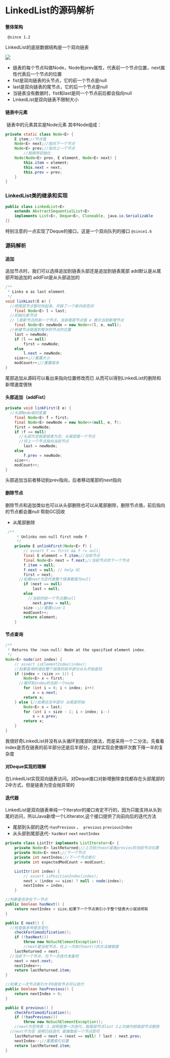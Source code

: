 

# LinkedList的源码解析

### `整体架构`

` @since 1.2`

LinkedList的底层数据结构是一个双向链表

![](/Users/yaochaochen/Desktop/5d5fc67a0001f59212400288.jpeg)

- 链表的每个节点叫做Node，Node有prev属性，代表前一个节点位置，next属性代表后一个节点的位置
- fist是双向链表的头节点，它的前一个节点是null
- last是双向链表的尾节点，它的后一个节点是null
- 当链表没有数据时，fist和last是同一个节点前后都会指向null
- LinkedList是双向链表不限制大小

#### 链表中元素

​	链表中的元素其实是Node元素 其中Node组成：

```java
private static class Node<E> {
    E item;//节点值
    Node<E> next;//指向下一个节点
    Node<E> prev;//指向上一个节点
		//按顺序初始化
    Node(Node<E> prev, E element, Node<E> next) {
        this.item = element;
        this.next = next;
        this.prev = prev;
    }
}
```

### LinkedList类的继承和实现

```Java
public class LinkedList<E>
    extends AbstractSequentialList<E>
    implements List<E>, Deque<E>, Cloneable, java.io.Serializable
{}
```

特别注意的一点实现了Deque的接口，这是一个双向队列的接口 `@since1.6`

### 源码解析

#### 追加

追加节点时，我们可以选择追加到链表头部还是追加到链表尾部 add默认是从尾部开始追加的 addFist是从头部追加的

```java
/**
 * Links e as last element.
 */
void linkLast(E e) {
  //把尾部节点暂时存起来，开辟了一个新内存空间
    final Node<E> l = last;
  //初始化新节点
  // l是新节点的前一个节点，当前尾部节点值 e 表示当前新增节点 
    final Node<E> newNode = new Node<>(l, e, null);
  //新建节点赋值到暂存的节点的位置
    last = newNode;
    if (l == null)
        first = newNode;
    else
        l.next = newNode;
    size++;//重置大小
    modCount++;//重置版本
}
```

尾部追加从源码可以看出来指向位置修改而已 从而可以得到LinkedList的删除和新增速度很快

#### 头部追加（addFist）

```java
private void linkFirst(E e) {
  //头部Node临时变量
    final Node<E> f = first;
    final Node<E> newNode = new Node<>(null, e, f);
    first = newNode;
    if (f == null)
      //头部为空就是链表为空，头尾部是一个节点
      //将上一个节点指向当前节点
        last = newNode;
    else
        f.prev = newNode;
    size++;
    modCount++;
}
```

头部追加当前者移动到prev指向，后者移动尾部的next指向

#### 删除节点

删除节点和追加类似也可以从头部删除也可以从尾部删除，删除节点值，前后指向的节点都会置null 帮助GC回收

- 从尾部删除

```java
 /**
     * Unlinks non-null first node f.
     */
    private E unlinkFirst(Node<E> f) {
        // assert f == first && f != null;
        final E element = f.item;//当前节点
        final Node<E> next = f.next;//当前节点的下一个节点
        f.item = null;
        f.next = null; // help GC
        first = next;
      //如果next为空代表整个链表都是为null
        if (next == null)
            last = null;
        else
          //当前的前一个节点置null
            next.prev = null;
        size--;//重置size-1
        modCount++;
        return element;
    }
```

#### 节点查询

```java
/**
 * Returns the (non-null) Node at the specified element index.
 */
Node<E> node(int index) {
    // assert isElementIndex(index);
	//如果查询的值在整个链表的前半部分从头开始查找
    if (index < (size >> 1)) {
        Node<E> x = first;
      //循环到index的当前一个node
        for (int i = 0; i < index; i++)
            x = x.next;
        return x;
    } else {//如果在后半部分 从尾部开始
        Node<E> x = last;
        for (int i = size - 1; i > index; i--)
            x = x.prev;
        return x;
    }
}
```

我很好奇LinkedList并没有从头循环到尾部的做法，而是采用一个二分法，先看看index是否在链表的前半部分还是后半部分，这样实现会使循环次数下降一半的复杂度

#### 对Deque实现的理解

在LinkedList实现双向链表访问。对Deque接口对新增删除查找都存在头部尾部的2中方式，但是链表为空会抛异常的

#### 迭代器

LinkedList是双向链表单纯一个Iterator的接口肯定不行的，因为只能支持从头到尾的访问，所以Java新增一个Litlterator,这个接口提供了向前向后的迭代方法

- 尾部到头部的迭代-`hasPrevious` 、` previous` `previousIndex`
- 从头部到尾部迭代- `hasNext` `next` `nextIndex`

```java
private class ListItr implements ListIterator<E> {
    private Node<E> lastReturned;//上次执行next或者previos的当前节点位置
    private Node<E> next;//下一个节点
    private int nextIndex;//下一个节点索引
    private int expectedModCount = modCount;

    ListItr(int index) {
        // assert isPositionIndex(index);
        next = (index == size) ? null : node(index);
        nextIndex = index;
    }
```

```java
//判断是否存在下一节点
public boolean hasNext() {
    return nextIndex < size;如果下一个节点索引小于整个链表大小就说明有
}
```

```java
public E next() {
  //检查版本号是否变化
    checkForComodification();
    if (!hasNext())
        throw new NoSuchElementException();
		//next是当前节点，在上一次执行next()的方法被赋值
    lastReturned = next;
  //当前下一个节点，为下一次迭代准备吧
    next = next.next;
    nextIndex++;
    return lastReturned.item;
}
```

```java
//如果上一次节点索引大于0就有节点可以迭代
public boolean hasPrevious() {
    return nextIndex > 0;
}

public E previous() {
    checkForComodification();
    if (!hasPrevious())
        throw new NoSuchElementException();
	//next为空场景：1.说明是第一次迭代，取尾部节点last 2上次操作把尾部节点删除
  //next不为空 说明已经迭代 直接取前一个节点即可
    lastReturned = next = (next == null) ? last : next.prev;
    nextIndex--;//重置索引位置
    return lastReturned.item;
}
```

